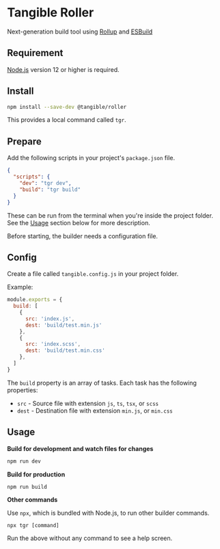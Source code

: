 # Tangible Roller

Next-generation build tool using [Rollup](https://rollupjs.org/guide/en/) and [ESBuild](https://esbuild.github.io/)

## Requirement

[Node.js](https://nodejs.org/) version 12 or higher is required.


## Install

```sh
npm install --save-dev @tangible/roller
```

This provides a local command called `tgr`.


## Prepare

Add the following scripts in your project's `package.json` file.

```json
{
  "scripts": {
    "dev": "tgr dev",
    "build": "tgr build"
  }
}
```

These can be run from the terminal when you're inside the project folder.  See the [Usage](#usage) section below for more description.

Before starting, the builder needs a configuration file.


## Config

Create a file called `tangible.config.js` in your project folder.

Example:

```js
module.exports = {
  build: [
    {
      src: 'index.js',
      dest: 'build/test.min.js'
    },
    {
      src: 'index.scss',
      dest: 'build/test.min.css'
    },
  ]
}
```

The `build` property is an array of tasks. Each task has the following properties:

- `src` - Source file with extension `js`, `ts`, `tsx`, or `scss`
- `dest` - Destination file with extension `min.js`, or `min.css`


## Usage

**Build for development and watch files for changes**

```sh
npm run dev
```

**Build for production**

```sh
npm run build
```

**Other commands**

Use `npx`, which is bundled with Node.js, to run other builder commands.

```
npx tgr [command]
```

Run the above without any command to see a help screen.

